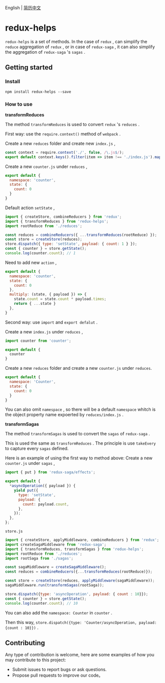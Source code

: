 English | [简历中文](./README.zh-CN.md)

# redux-helps

`redux-helps` is a set of methods. In the case of `redux` , can simplify the `reduce` aggregation of `redux` , or in case of `redux-saga` , it can also simplify the  aggregation of `redux-saga` 's `sagas` .

## Getting started

### Install
```
npm install redux-helps --save
```

### How to use

**transformReduces**

The method `transformReduces` is used to convert `redux` 's `reduces` .

First way: use the `require.context()` method of `webpack` .

Create a new `reduces` folder and create new `index.js` ,
```javascript
const context = require.context('./', false, /\.js$/);
export default context.keys().filter(item => item !== './index.js').map(key => context(key));
```
Create a new `counter.js` under `reduces` ,
```javascript
export default {
  namespace: 'counter',
  state: {
    count: 0
  }
}
```
Default action `setState` ,
```javascript
import { createStore, combineReducers } from 'redux';
import { transformReduces } from 'redux-helps';
import rootReduce from './reduces';

const reduces = combineReducers({ ...transformReduces(rootReduce) });
const store = createStore(reduces);
store.dispatch({ type: 'setState', payload: { count: 1 } });
const { counter } = store.getState();
console.log(counter.count); // 1
```
Need to add new `action` ,
```javascript
export default {
  namespace: 'counter',
  state: {
    count: 0
  },
  multiply: (state, { payload }) => {
    state.count = state.count * payload.times;
    return { ...state }
  },
}
```
Second way: use `import` and `export defalut` .

Create a new `index.js` under `reduces` ,
```javascript
import counter from 'counter';

export default {
  counter
}
```
Create a new `reduces` folder and create a new `counter.js` under `reduces`.
```javascript
export default {
  namespace: 'Counter',
  state: {
    count: 0
  }
}
```
You can also omit `namespace` , so there will be a default `namespace` whitch is the object property name expoerted by `reduces/index.js` .

**transformSagas**

The method `transformSagas` is used to convert the `sagas` of `redux-saga` .

This is used the same as `transformReduces` . The principle is use `takeEvery` to capture every `sagas` defined.

Here is an example of using the first way to method above:
Create a new `counter.js` under `sagas` ,

```javascript
import { put } from 'redux-saga/effects';

export default {
  *asyncOperation({ payload }) {
    yield put({
      type: 'setState',
      payload: {
        count: payload.count,
      },
    });
  },
};
```
`store.js`
```javascript
import { createStore, applyMiddleware, combineReducers } from 'redux';
import createSagaMiddleware from 'redux-saga';
import { transformReduces, transformSagas } from 'redux-helps';
import rootReduce from './reduces';
import rootSaga from './sagas';

const sagaMiddleware = createSagaMiddleware();
const reduces = combineReducers({...transformReduces(rootReduce)});

const store = createStore(reduces, applyMiddleware(sagaMiddleware));
sagaMiddleware.run(transformSagas(rootSaga));

store.dispatch({type: 'asyncOperation', payload: { count : 10}});
const { counter } = store.getState();
console.log(counter.count); // 10
```
You can also add the `namespace: Counter` in `counter` .

Then this way, `store.dispatch({type: 'Counter/asyncOperation, payload: {count : 10}})` .

## Contributing

Any type of contribution is welcome, here are some examples of how you may contribute to this project:

- Submit issues to report bugs or ask questions.
- Propose pull requests to improve our code。
